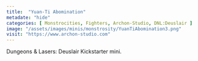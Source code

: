 ```yaml
---
title:  "Yuan-Ti Abomination"
metadate: "hide"
categories: [ Monstrocities, Fighters, Archon-Studio, DNL:Deuslair ]
image: "/assets/images/minis/monstrosity/YuanTiAbomination3.png"
visit: "https://www.archon-studio.com"
---
```

Dungeons & Lasers: Deuslair Kickstarter mini.